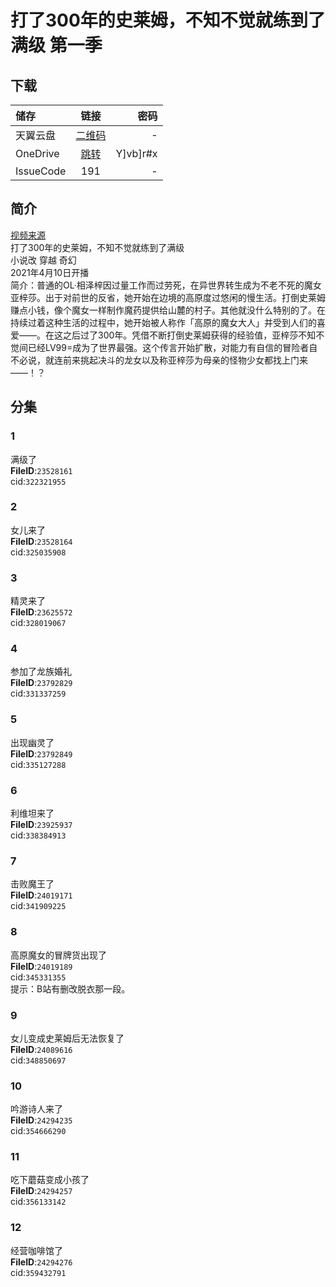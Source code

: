 # 打了300年的史莱姆，不知不觉就练到了满级 第一季

## 下载

储存 | 链接 | 密码
:----------- | :-----------: | -----------:
 天翼云盘 | [二维码](https://images.weserv.nl/?url=https://i0.hdslb.com/bfs/article/f40d8d10260de22e1f24038adc311e112046b55f.jpg) | -
 OneDrive | [跳转](https://xrzcloud-my.sharepoint.com/:f:/g/personal/xrz_xrzyun_ml/Eiu7H35_IJ1LkXBnHUOwTdgBeQ0OdUr-OtqZYJXEiEX47w?e=X9lmmx) | Y]vb]r#x
 IssueCode | 191 | -

## 简介

[视频来源](https://www.bilibili.com/bangumi/media/md28233911/)  
打了300年的史莱姆，不知不觉就练到了满级  
小说改 穿越 奇幻  
2021年4月10日开播  
简介：普通的OL·相泽梓因过量工作而过劳死，在异世界转生成为不老不死的魔女亚梓莎。出于对前世的反省，她开始在边境的高原度过悠闲的慢生活。打倒史莱姆赚点小钱，像个魔女一样制作魔药提供给山麓的村子。其他就没什么特别的了。在持续过着这种生活的过程中，她开始被人称作「高原的魔女大人」并受到人们的喜爱——。在这之后过了300年。凭借不断打倒史莱姆获得的经验值，亚梓莎不知不觉间已经LV99=成为了世界最强。这个传言开始扩散，对能力有自信的冒险者自不必说，就连前来挑起决斗的龙女以及称亚梓莎为母亲的怪物少女都找上门来——！？  

## 分集

### 1

满级了  
**FileID**:`23528161`  
cid:`322321955`  

### 2

女儿来了  
**FileID**:`23528164`  
cid:`325035908`  

### 3

精灵来了  
**FileID**:`23625572`  
cid:`328019067`  

### 4

参加了龙族婚礼  
**FileID**:`23792829`  
cid:`331337259`  

### 5

出现幽灵了  
**FileID**:`23792849`  
cid:`335127288`  

### 6

利维坦来了  
**FileID**:`23925937`  
cid:`338384913`  

### 7

击败魔王了  
**FileID**:`24019171`  
cid:`341909225`  

### 8

高原魔女的冒牌货出现了  
**FileID**:`24019189`  
cid:`345331355`  
提示：B站有删改脱衣那一段。  

### 9

女儿变成史莱姆后无法恢复了  
**FileID**:`24089616`  
cid:`348850697`  

### 10

吟游诗人来了  
**FileID**:`24294235`  
cid:`354666290`  

### 11

吃下蘑菇变成小孩了  
**FileID**:`24294257`  
cid:`356133142`  

### 12

经营咖啡馆了  
**FileID**:`24294276`  
cid:`359432791`  
